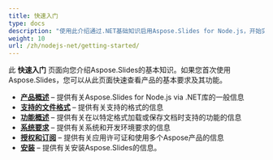 ```yaml
---
title: 快速入门
type: docs
description: "使用此介绍通过.NET基础知识启用Aspose.Slides for Node.js，开始实现Aspose.Slides为您的业务带来的价值。"
weight: 10
url: /zh/nodejs-net/getting-started/
---
```


此 **快速入门** 页面向您介绍Aspose.Slides的基本知识。如果您首次使用Aspose.Slides，您可以从此页面快速查看产品的基本要求及其功能。

- [**产品概述**](/slides/zh/nodejs-net/product-overview/) – 提供有关Aspose.Slides for Node.js via .NET库的一般信息
- [**支持的文件格式**](/slides/zh/nodejs-net/supported-file-formats/) – 提供有关支持的格式的信息
- [**功能概述**](/slides/zh/nodejs-net/features-overview/) – 提供有关在以特定格式加载或保存文档时支持的功能的信息
- [**系统要求**](/slides/zh/nodejs-net/system-requirements/) – 提供有关系统和开发环境要求的信息
- [**授权和订阅**](/slides/zh/nodejs-net/licensing) – 提供有关应用许可证和使用多个Aspose产品的信息
- [**安装**](/slides/zh/nodejs-net/installation/) – 提供有关安装Aspose.Slides的信息。